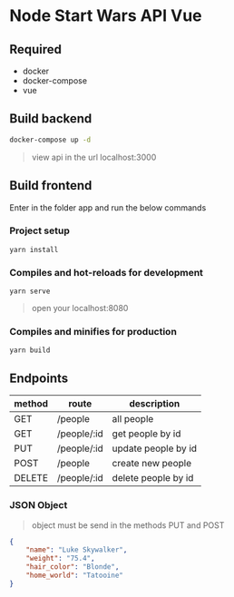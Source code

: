 # Node Start Wars API Vue

## Required

- docker
- docker-compose
- vue

## Build backend

```bash
docker-compose up -d
```

> view api in the url localhost:3000


## Build frontend 

Enter in the folder app and run the below commands

### Project setup
```
yarn install
```

### Compiles and hot-reloads for development
```
yarn serve
```

> open your localhost:8080

### Compiles and minifies for production
```
yarn build
```



## Endpoints

| method | route | description |
| --- | --- | --- |
| GET | /people | all people
| GET | /people/:id | get people by id
| PUT | /people/:id | update people by id
| POST | /people | create new people
| DELETE | /people/:id | delete people by id 


### JSON Object 

> object must be send in the methods PUT and POST

```json
{
    "name": "Luke Skywalker",
    "weight": "75.4",
    "hair_color": "Blonde",
    "home_world": "Tatooine"
}
```